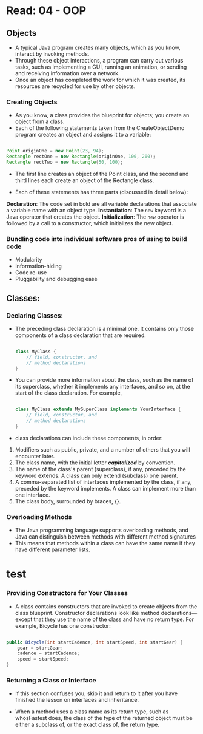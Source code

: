# Read: 04 - OOP

## Objects

- A typical Java program creates many objects, which as you know, interact by invoking methods.
- Through these object interactions, a program can carry out various tasks, such as implementing a GUI, running an animation, or sending and receiving information over a network.
- Once an object has completed the work for which it was created, its resources are recycled for use by other objects.

### Creating Objects

- As you know, a class provides the blueprint for objects; you create an object from a class.
- Each of the following statements taken from the CreateObjectDemo program creates an object and assigns it to a variable:

```java

Point originOne = new Point(23, 94);
Rectangle rectOne = new Rectangle(originOne, 100, 200);
Rectangle rectTwo = new Rectangle(50, 100);
```

- The first line creates an object of the Point class, and the second and third lines each create an object of the Rectangle class.

- Each of these statements has three parts (discussed in detail below):

**Declaration**: The code set in bold are all variable declarations that associate a variable name with an object type.
**Instantiation**: The `new` keyword is a Java operator that creates the object.
**Initialization**: The `new` operator is followed by a call to a constructor, which initializes the new object.

### Bundling code into individual software pros of using to build code

- Modularity
- Information-hiding
- Code re-use
- Pluggability and debugging ease

## Classes:

### Declaring Classes:

- The preceding class declaration is a minimal one. It contains only those components of a class declaration that are required.

  ```java

  class MyClass {
      // field, constructor, and
      // method declarations
  }

  ```

- You can provide more information about the class, such as the name of its superclass, whether it implements any interfaces, and so on, at the start of the class declaration. For example,

  ```java

  class MyClass extends MySuperClass implements YourInterface {
      // field, constructor, and
      // method declarations
  }
  ```

- class declarations can include these components, in order:

1. Modifiers such as public, private, and a number of others that you will encounter later.
2. The class name, with the initial letter **_capitalized_** by convention.
3. The name of the class's parent (superclass), if any, preceded by the keyword extends. A class can only extend (subclass) one parent.
4. A comma-separated list of interfaces implemented by the class, if any, preceded by the keyword implements. A class can implement more than one interface.
5. The class body, surrounded by braces, {}.

### Overloading Methods

- The Java programming language supports overloading methods, and Java can distinguish between methods with different method signatures
- This means that methods within a class can have the same name if they have different parameter lists.






# test 
### Providing Constructors for Your Classes

- A class contains constructors that are invoked to create objects from the class blueprint. Constructor declarations look like method declarations—except that they use the name of the class and have no return type. For example, Bicycle has one constructor:

```java

public Bicycle(int startCadence, int startSpeed, int startGear) {
    gear = startGear;
    cadence = startCadence;
    speed = startSpeed;
}
```

### Returning a Class or Interface

- If this section confuses you, skip it and return to it after you have finished the lesson on interfaces and inheritance.

- When a method uses a class name as its return type, such as whosFastest does, the class of the type of the returned object must be either a subclass of, or the exact class of, the return type.
